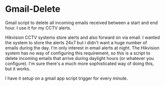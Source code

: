 # Gmail-Delete
Gmail script to delete all incoming emails received between a start and end hour.  I use it for my CCTV alerts.

Hikvision CCTV systems store alerts and also forward on via email.  I wanted the system to store the alerts 24x7 but i didn't want a huge 
number of emails during the day.  I'm only interest in email alerts at night.  The Hikvision system has no way of configuring this requirement,
so this is a script to delete incoming emails that arrive during daylight hours (or whatever you configure).
I'm sure there's a much more sophisticated way of doing this, but it works.  

I have it setup on a gmail app script trigger for every minute.
